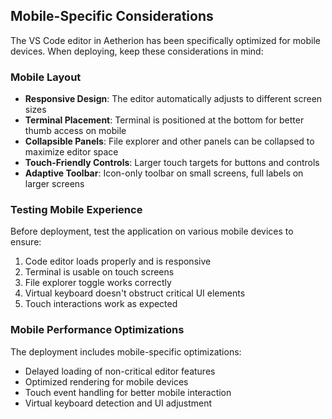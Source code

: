 
## Mobile-Specific Considerations

The VS Code editor in Aetherion has been specifically optimized for mobile devices. When deploying, keep these considerations in mind:

### Mobile Layout

- **Responsive Design**: The editor automatically adjusts to different screen sizes
- **Terminal Placement**: Terminal is positioned at the bottom for better thumb access on mobile
- **Collapsible Panels**: File explorer and other panels can be collapsed to maximize editor space
- **Touch-Friendly Controls**: Larger touch targets for buttons and controls
- **Adaptive Toolbar**: Icon-only toolbar on small screens, full labels on larger screens

### Testing Mobile Experience

Before deployment, test the application on various mobile devices to ensure:

1. Code editor loads properly and is responsive
2. Terminal is usable on touch screens
3. File explorer toggle works correctly
4. Virtual keyboard doesn't obstruct critical UI elements
5. Touch interactions work as expected

### Mobile Performance Optimizations

The deployment includes mobile-specific optimizations:

- Delayed loading of non-critical editor features
- Optimized rendering for mobile devices
- Touch event handling for better mobile interaction
- Virtual keyboard detection and UI adjustment

